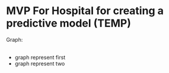 # MVP For Hospital for creating a predictive model (TEMP)
Graph:<br>
<br>
- graph represent first
- graph represent two

